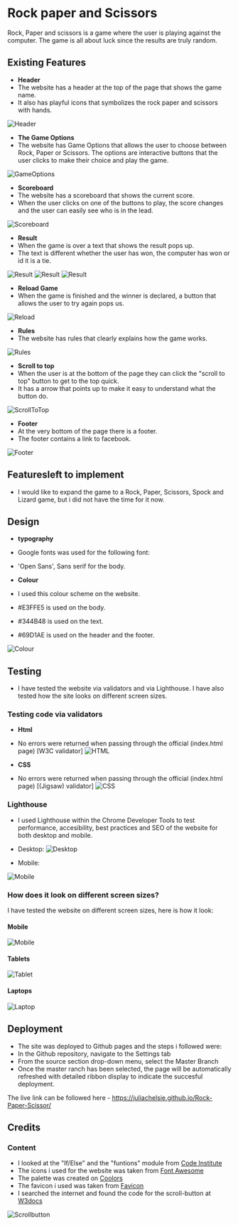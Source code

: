 # Rock paper and Scissors

Rock, Paper and scissors is a game where the user is playing against the computer. The game is all about luck since the results are truly random.

## Existing Features

- **Header**
- The website has a header at the top of the page that shows the game name.
- It also has playful icons that symbolizes the rock paper and scissors with hands.

![Header](https://github.com/juliachelsie/Rock-Paper-Scissor/blob/main/documentation/header.PNG)

- **The Game Options**
- The website has Game Options that allows the user to choose between Rock, Paper or Scissors. The options are interactive buttons that the user clicks to make their choice and play the game.

![GameOptions](https://github.com/juliachelsie/Rock-Paper-Scissor/blob/main/documentation/makeMove.PNG)

- **Scoreboard**
- The website has a scoreboard that shows the current score.
- When the user clicks on one of the buttons to play, the score changes and the user can easily see who is in the lead.

![Scoreboard](https://github.com/juliachelsie/Rock-Paper-Scissor/blob/main/documentation/scoreboard.PNG)

- **Result**
- When the game is over a text that shows the result pops up.
- The text is different whether the user has won, the computer has won or id it is a tie.

![Result](https://github.com/juliachelsie/Rock-Paper-Scissor/blob/main/documentation/result.PNG)
![Result](https://github.com/juliachelsie/Rock-Paper-Scissor/blob/main/documentation/computerwon.PNG)
![Result](https://github.com/juliachelsie/Rock-Paper-Scissor/blob/main/documentation/itsatie.PNG)

- **Reload Game**
- When the game is finished and the winner is declared, a button that allows the user to try again pops us.

![Reload](https://github.com/juliachelsie/Rock-Paper-Scissor/blob/main/documentation/reload.PNG)

- **Rules**
- The website has rules that clearly explains how the game works.

![Rules](https://github.com/juliachelsie/Rock-Paper-Scissor/blob/main/documentation/rules.PNG)

- **Scroll to top**
- When the user is at the bottom of the page they can click the "scroll to top" button to get to the top quick.
- It has a arrow that points up to make it easy to understand what the button do.

![ScrollToTop](https://github.com/juliachelsie/Rock-Paper-Scissor/blob/main/documentation/scroll.PNG)

- **Footer**
- At the very bottom of the page there is a footer.
- The footer contains a link to facebook.

![Footer](https://github.com/juliachelsie/Rock-Paper-Scissor/blob/main/documentation/footer.PNG)

## Featuresleft to implement

- I would like to expand the game to a Rock, Paper, Scissors, Spock and Lizard game, but i did not have the time for it now.

## Design

- **typography**
- Google fonts was used for the following font:
- 'Open Sans', Sans serif for the body.

- **Colour**
- I used this colour scheme on the website.
- #E3FFE5 is used on the body.
- #344B48 is used on the text.
- #69D1AE is used on the header and the footer.

![Colour](https://github.com/juliachelsie/Rock-Paper-Scissor/blob/main/documentation/palett.PNG)

## Testing

- I have tested the website via validators and via Lighthouse. I have also tested how the site looks on different screen sizes.

### Testing code via validators

- **Html**
- No errors were returned when passing through the official (index.html page) [W3C validator]
![HTML](https://github.com/juliachelsie/Rock-Paper-Scissor/blob/main/documentation/HTMLvalidator.PNG)

- **CSS**
- No errors were returned when passing through the official (index.html page) [(Jigsaw) validator]
![CSS](https://github.com/juliachelsie/Rock-Paper-Scissor/blob/main/documentation/CSSvalidator.PNG)

### Lighthouse

- I used Lighthouse within the Chrome Developer Tools to test performance, accesibility, best practices and SEO of the website for both desktop and mobile.
- Desktop:
  ![Desktop](https://github.com/juliachelsie/Rock-Paper-Scissor/blob/main/documentation/lighthouseDesktop.PNG)

- Mobile:

![Mobile](https://github.com/juliachelsie/Rock-Paper-Scissor/blob/main/documentation/lighthouse%20mobile.PNG)

### How does it look on different screen sizes?

I have tested the website on different screen sizes, here is how it look:

#### Mobile

![Mobile](https://github.com/juliachelsie/Rock-Paper-Scissor/blob/main/documentation/mobile.PNG)

#### Tablets

![Tablet](https://github.com/juliachelsie/Rock-Paper-Scissor/blob/main/documentation/tablet.PNG)

#### Laptops

![Laptop](https://github.com/juliachelsie/Rock-Paper-Scissor/blob/main/documentation/laptop.PNG)

## Deployment

- The site was deployed to Github pages and the steps i followed were:
- In the Github repository, navigate to the Settings tab
- From the source section drop-down menu, select the Master Branch
- Once the master ranch has been selected, the page will be automatically refreshed with detailed ribbon display to indicate the succesful deployment.

The live link can be followed here - <https://juliachelsie.github.io/Rock-Paper-Scissor/>

## Credits

### Content

- I looked at the "If/Else" and the "funtions" module from [Code Institute](https://codeinstitute.net/se/)
- The icons i used for the website was taken from [Font Awesome](https://fontawesome.com/)
- The palette was created on [Coolors](https://coolors.co/)
- The favicon i used was taken from [Favicon](https://favicon.io/)
- I searched the internet and found the code for the scroll-button at [W3docs](https://www.w3docs.com/snippets/javascript/how-to-scroll-to-the-top-of-the-page-using-javascript.html)
  
![Scrollbutton](https://github.com/juliachelsie/Rock-Paper-Scissor/blob/main/documentation/scrollCode.PNG)
